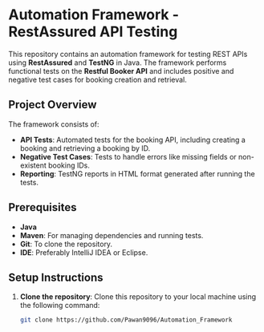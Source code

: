 # Automation Framework - RestAssured API Testing

This repository contains an automation framework for testing REST APIs using **RestAssured** and **TestNG** in Java. The framework performs functional tests on the **Restful Booker API** and includes positive and negative test cases for booking creation and retrieval.

## Project Overview

The framework consists of:
- **API Tests**: Automated tests for the booking API, including creating a booking and retrieving a booking by ID.
- **Negative Test Cases**: Tests to handle errors like missing fields or non-existent booking IDs.
- **Reporting**: TestNG reports in HTML format generated after running the tests.

## Prerequisites

- **Java**
- **Maven**: For managing dependencies and running tests.
- **Git**: To clone the repository.
- **IDE**: Preferably IntelliJ IDEA or Eclipse.

## Setup Instructions

1. **Clone the repository**:
   Clone this repository to your local machine using the following command:

   ```bash
   git clone https://github.com/Pawan9096/Automation_Framework

